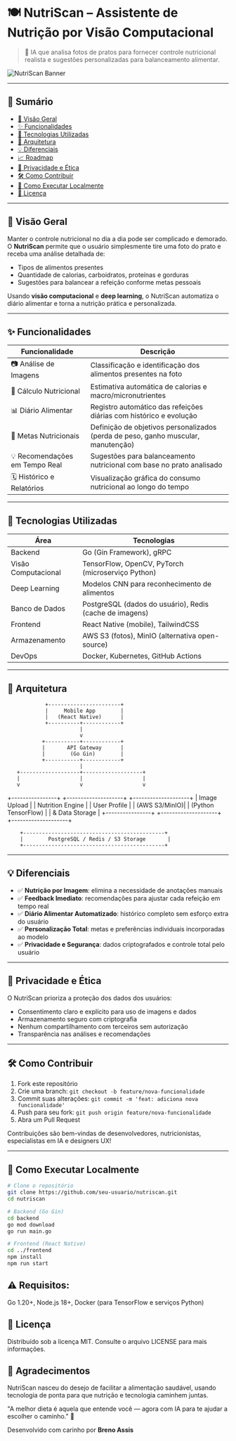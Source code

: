 # 🍽️ NutriScan – Assistente de Nutrição por Visão Computacional

> 📸 IA que analisa fotos de pratos para fornecer controle nutricional realista e sugestões personalizadas para balanceamento alimentar.

![NutriScan Banner](./docs/assets/banner-nutriscan.png)

---

## 📘 Sumário

- [🧩 Visão Geral](#-visão-geral)
- [✨ Funcionalidades](#-funcionalidades)
- [🔬 Tecnologias Utilizadas](#-tecnologias-utilizadas)
- [📱 Arquitetura](#-arquitetura)
- [💡 Diferenciais](#-diferenciais)
- [📈 Roadmap](#-roadmap)
- [🔐 Privacidade e Ética](#-privacidade-e-ética)
- [🛠️ Como Contribuir](#️-como-contribuir)
- [🚀 Como Executar Localmente](#-como-executar-localmente)
- [📄 Licença](#-licença)

---

## 🧩 Visão Geral

Manter o controle nutricional no dia a dia pode ser complicado e demorado.  
O **NutriScan** permite que o usuário simplesmente tire uma foto do prato e receba uma análise detalhada de:

- Tipos de alimentos presentes
- Quantidade de calorias, carboidratos, proteínas e gorduras
- Sugestões para balancear a refeição conforme metas pessoais

Usando **visão computacional** e **deep learning**, o NutriScan automatiza o diário alimentar e torna a nutrição prática e personalizada.

---

## ✨ Funcionalidades

| Funcionalidade                 | Descrição                                                                                  |
|-------------------------------|--------------------------------------------------------------------------------------------|
| 📷 Análise de Imagens          | Classificação e identificação dos alimentos presentes na foto                             |
| 🔢 Cálculo Nutricional         | Estimativa automática de calorias e macro/micronutrientes                                 |
| 📊 Diário Alimentar            | Registro automático das refeições diárias com histórico e evolução                        |
| 🎯 Metas Nutricionais          | Definição de objetivos personalizados (perda de peso, ganho muscular, manutenção)         |
| 💡 Recomendações em Tempo Real | Sugestões para balanceamento nutricional com base no prato analisado                      |
| 🗓️ Histórico e Relatórios      | Visualização gráfica do consumo nutricional ao longo do tempo                             |

---

## 🔬 Tecnologias Utilizadas

| Área             | Tecnologias                                                |
|------------------|------------------------------------------------------------|
| Backend          | Go (Gin Framework), gRPC                                   |
| Visão Computacional | TensorFlow, OpenCV, PyTorch (microserviço Python)         |
| Deep Learning    | Modelos CNN para reconhecimento de alimentos              |
| Banco de Dados   | PostgreSQL (dados do usuário), Redis (cache de imagens)   |
| Frontend         | React Native (mobile), TailwindCSS                         |
| Armazenamento    | AWS S3 (fotos), MinIO (alternativa open-source)            |
| DevOps           | Docker, Kubernetes, GitHub Actions                         |

---

## 📱 Arquitetura

                +-----------------------+
                |     Mobile App        |
                |   (React Native)      |
                +----------+------------+
                           |
                           v
               +-----------+------------+
               |       API Gateway      |
               |        (Go Gin)        |
               +-----------+------------+
                           |
       +-------------------+-------------------+
       |                   |                   |
       v                   v                   v
+----------------+ +--------------------+ +--------------------+
| Image Upload | | Nutrition Engine | | User Profile |
| (AWS S3/MinIO)| | (Python TensorFlow) | | & Data Storage |
+----------------+ +--------------------+ +--------------------+


        +---------------------------------------------+
        |        PostgreSQL / Redis / S3 Storage       |
        +---------------------------------------------+

---

## 💡 Diferenciais

- ✅ **Nutrição por Imagem**: elimina a necessidade de anotações manuais
- ✅ **Feedback Imediato**: recomendações para ajustar cada refeição em tempo real
- ✅ **Diário Alimentar Automatizado**: histórico completo sem esforço extra do usuário
- ✅ **Personalização Total**: metas e preferências individuais incorporadas ao modelo
- ✅ **Privacidade e Segurança**: dados criptografados e controle total pelo usuário

---

## 🔐 Privacidade e Ética

O NutriScan prioriza a proteção dos dados dos usuários:

- Consentimento claro e explícito para uso de imagens e dados
- Armazenamento seguro com criptografia
- Nenhum compartilhamento com terceiros sem autorização
- Transparência nas análises e recomendações

---

## 🛠️ Como Contribuir

1. Fork este repositório  
2. Crie uma branch: `git checkout -b feature/nova-funcionalidade`  
3. Commit suas alterações: `git commit -m 'feat: adiciona nova funcionalidade'`  
4. Push para seu fork: `git push origin feature/nova-funcionalidade`  
5. Abra um Pull Request  

Contribuições são bem-vindas de desenvolvedores, nutricionistas, especialistas em IA e designers UX!

---

## 🚀 Como Executar Localmente

```bash
# Clone o repositório
git clone https://github.com/seu-usuario/nutriscan.git
cd nutriscan

# Backend (Go Gin)
cd backend
go mod download
go run main.go

# Frontend (React Native)
cd ../frontend
npm install
npm run start
```

## ⚠️ Requisitos: 
Go 1.20+, Node.js 18+, Docker (para TensorFlow e serviços Python)

## 📄 Licença
Distribuído sob a licença MIT. Consulte o arquivo LICENSE para mais informações.

## 💙 Agradecimentos
NutriScan nasceu do desejo de facilitar a alimentação saudável, usando tecnologia de ponta para que nutrição e tecnologia caminhem juntas.

"A melhor dieta é aquela que entende você — agora com IA para te ajudar a escolher o caminho." 🍏

Desenvolvido com carinho por **Breno Assis**
